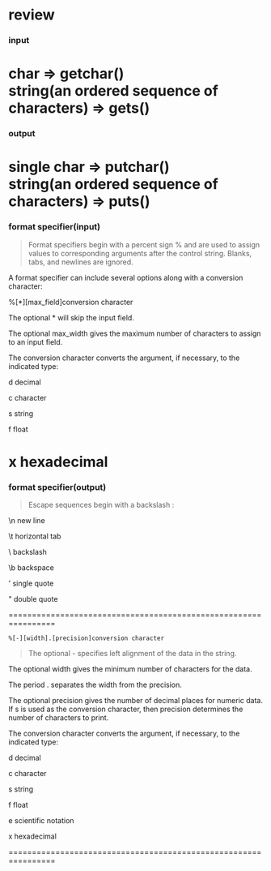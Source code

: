# review
### input
char => getchar()<br>
string(an ordered sequence of characters) => gets()<br>
================================================================

### output
single char  =>  putchar() <br>
string(an ordered sequence of characters) => puts()<br>
================================================================

### format specifier(input)
> Format specifiers begin with a percent sign % and are used to assign values to corresponding arguments after the control string. Blanks, tabs, and newlines are ignored.

A format specifier can include several options along with a conversion character:

%[*][max_field]conversion character

The optional * will skip the input field.

The optional max_width gives the maximum number of characters to assign to an input field.

The conversion character converts the argument, if necessary, to the indicated type:

d decimal

c character

s string

f float

x hexadecimal
================================================================

### format specifier(output)
>Escape sequences begin with a backslash \:

\n new line

\t horizontal tab

\\ backslash

\b backspace

\' single quote

\" double quote


================================================================

```
%[-][width].[precision]conversion character

```

> The optional - specifies left alignment of the data in the string.

The optional width gives the minimum number of characters for the data.

The period . separates the width from the precision.

The optional precision gives the number of decimal places for numeric data. If s is used as the conversion character, then precision determines the number of characters to print.

The conversion character converts the argument, if necessary, to the indicated type:

d decimal

c character

s string

f float

e scientific notation

x hexadecimal


================================================================

